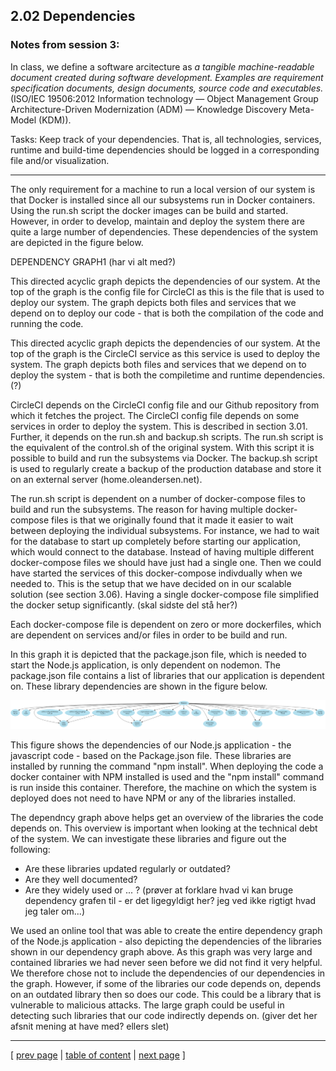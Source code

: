 ## 2.02 Dependencies

### Notes from session 3:
In class, we define a software arcitecture as *a tangible machine-readable document created during software development. Examples are requirement specification documents, design documents, source code and executables.* (ISO/IEC 19506:2012 Information technology — Object Management Group Architecture-Driven Modernization (ADM) — Knowledge Discovery Meta-Model (KDM)).

Tasks:
Keep track of your dependencies. That is, all technologies, services, runtime and build-time dependencies should be logged in a corresponding file and/or visualization.
_____________________________

The only requirement for a machine to run a local version of our system is that Docker is installed since all our subsystems run in Docker containers. Using the run.sh script the docker images can be build and started. However, in order to develop, maintain and deploy the system there are quite a large number of dependencies. These dependencies of the system are depicted in the figure below.

DEPENDENCY GRAPH1 (har vi alt med?)

This directed acyclic graph depicts the dependencies of our system. At the top of the graph is the config file for CircleCI as this is the file that is used to deploy our system. The graph depicts both files and services that we depend on to deploy our code - that is both the compilation of the code and running the code.

This directed acyclic graph depicts the dependencies of our system. At the top of the graph is the CircleCI service as this service is used to deploy the system. The graph depicts both files and services that we depend on to deploy the system - that is both the compiletime and runtime dependencies. (?)

CircleCI depends on the CircleCI config file and our Github repository from which it fetches the project. The CircleCI config file depends on some services in order to deploy the system. This is described in section 3.01. Further, it depends on the run.sh and backup.sh scripts. The run.sh script is the equivalent of the control.sh of the original system. With this script it is possible to build and run the subsystems via Docker. The backup.sh script is used to regularly create a backup of the production database and store it on an external server (home.oleandersen.net). 

The run.sh script is dependent on a number of docker-compose files to build and run the subsystems. The reason for having multiple docker-compose files is that we originally found that it made it easier to wait between deploying the individual subsystems. For instance, we had to wait for the database to start up completely before starting our application, which would connect to the database. Instead of having multiple different docker-compose files we should have just had a single one. Then we could have started the services of this docker-compose indivdually when we needed to. This is the setup that we have decided on in our scalable solution (see section 3.06). Having a single docker-compose file simplified the docker setup significantly. (skal sidste del stå her?)

Each docker-compose file is dependent on zero or more dockerfiles, which are dependent on services and/or files in order to be build and run.

In this graph it is depicted that the package.json file, which is needed to start the Node.js application, is only dependent on nodemon. The package.json file contains a list of libraries that our application is dependent on. These library dependencies are shown in the figure below.

![NPM library dependencies](../images/ch2_npm_dependencies.png)

This figure shows the dependencies of our Node.js application - the javascript code - based on the Package.json file. These libraries are installed by running the command "npm install". When deploying the code a docker container with NPM installed is used and the "npm install" command is run inside this container. Therefore, the machine on which the system is deployed does not need to have NPM or any of the libraries installed.

The dependncy graph above helps get an overview of the libraries the code depends on. This overview is important when looking at the technical debt of the system. We can investigate these libraries and figure out the following:
- Are these libraries updated regularly or outdated?
- Are they well documented?  
- Are they widely used or ... ?
(prøver at forklare hvad vi kan bruge dependency grafen til - er det ligegyldigt her? jeg ved ikke rigtigt hvad jeg taler om...)

We used an online tool that was able to create the entire dependency graph of the Node.js application - also depicting the dependencies of the libraries shown in our dependency graph above. As this graph was very large and contained libraries we had never seen before we did not find it very helpful. We therefore chose not to include the dependencies of our dependencies in the graph. However, if some of the libraries our code depends on, depends on an outdated library then so does our code. This could be a library that is vulnerable to malicious attacks. The large graph could be useful in detecting such libraries that our code indirectly depends on.
(giver det her afsnit mening at have med? ellers slet) 

---
[ [prev page](../chapters/201_design_and_architecture.md) | [table of content](../table_of_content.md) | [next page](../chapters/203_interactions_of_subsystems.md) ]